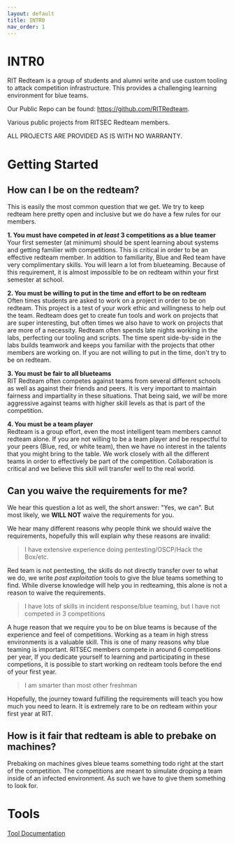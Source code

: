 ```yaml
---
layout: default
title: INTR0
nav_order: 1
---
```


# INTR0

RIT Redteam is a group of students and alumni write and use custom tooling to attack competition infrastructure. This provides a challenging learning environment for blue teams.

Our Public Repo can be found: https://github.com/RITRedteam.

Various public projects from RITSEC Redteam members.

ALL PROJECTS ARE PROVIDED AS IS WITH NO WARRANTY.

# Getting Started

## How can I be on the redteam?

This is easily the most common question that we get. We try to keep redteam here pretty open and inclusive but we do have a few rules for our members.

**1. You must have competed in _at least_ 3 competitions as a blue teamer**  
Your first semester (at minimum) should be spent learning about systems and getting familier with competitions. This is critical in order to be an effective redteam member. In addtion to familiarity, Blue and Red team have very complimentary skills. You will learn a lot from blueteaming. Because of this requirement, it is almost impossible to be on redteam within your first semester at school.

**2. You must be willing to put in the time and effort to be on redteam**  
Often times students are asked to work on a project in order to be on redteam. This project is a test of your work ethic and willingness to help out the team. Redteam does get to create fun tools and work on projects that are super interesting, but often times we also have to work on projects that are more of a necessity. Redteam often spends late nights working in the labs, perfecting our tooling and scripts. The time spent side-by-side in the labs builds teamwork and keeps you familiar with the projects that other members are working on. If you are not willing to put in the time, don't try to be on redteam.

**3. You must be fair to all blueteams**  
RIT Redteam often competes against teams from several different schools as well as against their friends and peers. It is very important to maintain fairness and impartiality in these situations. That being said, we _will_ be more aggressive against teams with higher skill levels as that is part of the competition.

**4. You must be a team player**  
Redteam is a group effort, even the most intelligent team members cannot redteam alone. If you are not willing to be a team player and be respectful to your peers (Blue, red, or white team), then we have no interest in the talents that you might bring to the table. We work closely with all the different teams in order to effectively be part of the competition. Collaboration is critical and we believe this skill will transfer well to the real world.

## Can you waive the requirements for me?

We hear this question a lot as well, the short answer: "Yes, we can". But most likely, we **WILL NOT** waive the requirements for you.

We hear many different reasons why people think we should waive the requirements, hopefully this will explain why these reasons are invalid:

> I have extensive experience doing pentesting/OSCP/Hack the Box/etc.

Red team is not pentesting, the skills do not directly transfer over to what we do, we write _post exploitation_ tools to give the blue teams something to find. While diverse knowledge will help you in redteaming, this alone is not a reason to waive the requirements.

> I have lots of skills in incident response/blue teaming, but I have not competed in 3 competitions

A huge reason that we require you to be on blue teams is because of the experience and feel of competitions. Working as a team in high stress environments is a valuable skill. This is one of many reasons why blue teaming is important. RITSEC members compete in around 6 competitions per year, If you dedicate yourself to learning and participating in these competions, it is possible to start working on redteam tools before the end of your first year.

> I am smarter than most other freshman

Hopefully, the journey toward fulfilling the requirements will teach you how much you need to learn. It is extremely rare to be on redteam within your first year at RIT.

## How is it fair that redteam is able to prebake on machines?

Prebaking on machines gives bleue teams something todo right at the start of the competition. The competitions are meant to simulate droping a team inside of an infected environment. As such we have to give them something to look for.

# Tools

[Tool Documentation](link)
